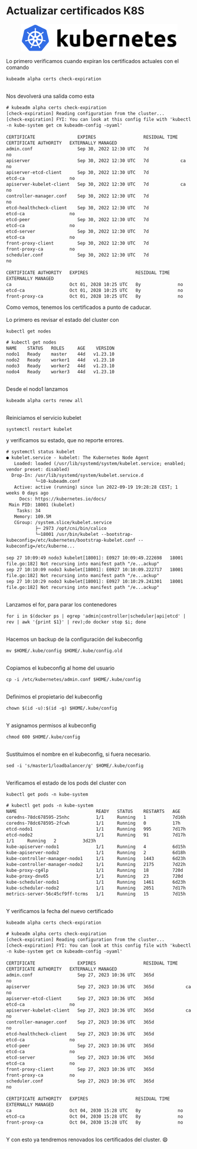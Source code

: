 # Actualizar certificados K8S



<figure><img src="../.gitbook/assets/image (2) (1) (1).png" alt=""><figcaption></figcaption></figure>



Lo primero verificamos cuando expiran los certificados actuales con el comando

```
kubeadm alpha certs check-expiration
```

\
Nos devolverá una salida como esta

```
# kubeadm alpha certs check-expiration
[check-expiration] Reading configuration from the cluster...
[check-expiration] FYI: You can look at this config file with 'kubectl -n kube-system get cm kubeadm-config -oyaml'

CERTIFICATE                EXPIRES                  RESIDUAL TIME   CERTIFICATE AUTHORITY   EXTERNALLY MANAGED
admin.conf                 Sep 30, 2022 12:30 UTC   7d                                    no      
apiserver                  Sep 30, 2022 12:30 UTC   7d            ca                      no      
apiserver-etcd-client      Sep 30, 2022 12:30 UTC   7d            etcd-ca                 no      
apiserver-kubelet-client   Sep 30, 2022 12:30 UTC   7d            ca                      no      
controller-manager.conf    Sep 30, 2022 12:30 UTC   7d                                    no      
etcd-healthcheck-client    Sep 30, 2022 12:30 UTC   7d            etcd-ca                 no      
etcd-peer                  Sep 30, 2022 12:30 UTC   7d            etcd-ca                 no      
etcd-server                Sep 30, 2022 12:30 UTC   7d            etcd-ca                 no      
front-proxy-client         Sep 30, 2022 12:30 UTC   7d            front-proxy-ca          no      
scheduler.conf             Sep 30, 2022 12:30 UTC   7d                                    no      

CERTIFICATE AUTHORITY   EXPIRES                  RESIDUAL TIME   EXTERNALLY MANAGED
ca                      Oct 01, 2028 10:25 UTC   8y              no      
etcd-ca                 Oct 01, 2028 10:25 UTC   8y              no      
front-proxy-ca          Oct 01, 2028 10:25 UTC   8y              no
```

Como vemos, tenemos los certificados a punto de caducar.\
\
Lo primero es revisar el estado del cluster con

```
kubectl get nodes
```

```
# kubectl get nodes
NAME    STATUS   ROLES     AGE    VERSION
nodo1   Ready    master    44d   v1.23.10
nodo2   Ready    worker1   44d   v1.23.10
nodo3   Ready    worker2   44d   v1.23.10
nodo4   Ready    worker3   44d   v1.23.10
```

\
Desde el nodo1 lanzamos

```
kubeadm alpha certs renew all
```

\
Reiniciamos el servicio kubelet

```
systemctl restart kubelet
```

y verificamos su estado, que no reporte errores.

```
# systemctl status kubelet
● kubelet.service - kubelet: The Kubernetes Node Agent
   Loaded: loaded (/usr/lib/systemd/system/kubelet.service; enabled; vendor preset: disabled)
  Drop-In: /usr/lib/systemd/system/kubelet.service.d
           └─10-kubeadm.conf
   Active: active (running) since lun 2022-09-19 19:28:28 CEST; 1 weeks 0 days ago
     Docs: https://kubernetes.io/docs/
 Main PID: 18001 (kubelet)
    Tasks: 34
   Memory: 109.5M
   CGroup: /system.slice/kubelet.service
           ├─ 2973 /opt/cni/bin/calico
           └─18001 /usr/bin/kubelet --bootstrap-kubeconfig=/etc/kubernetes/bootstrap-kubelet.conf --kubeconfig=/etc/kuberne...

sep 27 10:09:49 nodo3 kubelet[18001]: E0927 10:09:49.222698   18001 file.go:182] Not recursing into manifest path "/e...ackup"
sep 27 10:10:09 nodo3 kubelet[18001]: E0927 10:10:09.222717   18001 file.go:182] Not recursing into manifest path "/e...ackup"
sep 27 10:10:29 nodo3 kubelet[18001]: E0927 10:10:29.241301   18001 file.go:182] Not recursing into manifest path "/e...ackup"
```

\
Lanzamos el for, para parar los contenedores

```
for i in $(docker ps | egrep 'admin|controller|scheduler|api|etcd' | rev | awk '{print $1}' | rev);do docker stop $i; done
```

\
Hacemos un backup de la configuración del kubeconfig

```
mv $HOME/.kube/config $HOME/.kube/config.old
```

\
Copiamos el kubeconfig al home del usuario

```
cp -i /etc/kubernetes/admin.conf $HOME/.kube/config
```

\
Definimos el propietario del kubeconfig

```
chown $(id -u):$(id -g) $HOME/.kube/config
```

\
Y asignamos permisos al kubeconfig

```
chmod 600 $HOME/.kube/config
```

\
Sustituimos el nombre en el kubeconfig, si fuera necesario.

```
sed -i 's/master1/loadbalancer/g' $HOME/.kube/config
```

\
Verificamos el estado de los pods del cluster con

```
kubectl get pods -n kube-system
```

```
# kubectl get pods -n kube-system
NAME                              READY   STATUS    RESTARTS   AGE
coredns-78dc678595-25nhc          1/1     Running   1          7d16h
coredns-78dc678595-2fcwh          1/1     Running   0          17h
etcd-nodo1                        1/1     Running   995        7d17h
etcd-nodo2                        1/1     Running   91         7d17h                    1/1     Running   2          3d23h
kube-apiserver-nodo1              1/1     Running   4          6d15h
kube-apiserver-nodo2              1/1     Running   2          6d18h
kube-controller-manager-nodo1     1/1     Running   1443       6d23h
kube-controller-manager-nodo2     1/1     Running   2175       7d22h
kube-proxy-cg4lp                  1/1     Running   18         720d
kube-proxy-dnv65                  1/1     Running   23         720d
kube-scheduler-nodo1              1/1     Running   1461       6d23h
kube-scheduler-nodo2              1/1     Running   2051       7d17h
metrics-server-56c45cf9ff-tcrms   1/1     Running   15         7d15h
```

\
Y verificamos la fecha del nuevo certificado

```
kubeadm alpha certs check-expiration
```

```
# kubeadm alpha certs check-expiration
[check-expiration] Reading configuration from the cluster...
[check-expiration] FYI: You can look at this config file with 'kubectl -n kube-system get cm kubeadm-config -oyaml'

CERTIFICATE                EXPIRES                  RESIDUAL TIME   CERTIFICATE AUTHORITY   EXTERNALLY MANAGED
admin.conf                 Sep 27, 2023 10:36 UTC   365d                                    no      
apiserver                  Sep 27, 2023 10:36 UTC   365d            ca                      no      
apiserver-etcd-client      Sep 27, 2023 10:36 UTC   365d            etcd-ca                 no      
apiserver-kubelet-client   Sep 27, 2023 10:36 UTC   365d            ca                      no      
controller-manager.conf    Sep 27, 2023 10:36 UTC   365d                                    no      
etcd-healthcheck-client    Sep 27, 2023 10:36 UTC   365d            etcd-ca                 no      
etcd-peer                  Sep 27, 2023 10:36 UTC   365d            etcd-ca                 no      
etcd-server                Sep 27, 2023 10:36 UTC   365d            etcd-ca                 no      
front-proxy-client         Sep 27, 2023 10:36 UTC   365d            front-proxy-ca          no      
scheduler.conf             Sep 27, 2023 10:36 UTC   365d                                    no      

CERTIFICATE AUTHORITY   EXPIRES                  RESIDUAL TIME   EXTERNALLY MANAGED
ca                      Oct 04, 2030 15:28 UTC   8y              no      
etcd-ca                 Oct 04, 2030 15:28 UTC   8y              no      
front-proxy-ca          Oct 04, 2030 15:28 UTC   8y              no
```

\
Y con esto ya tendremos renovados los certificados del cluster. 😄
